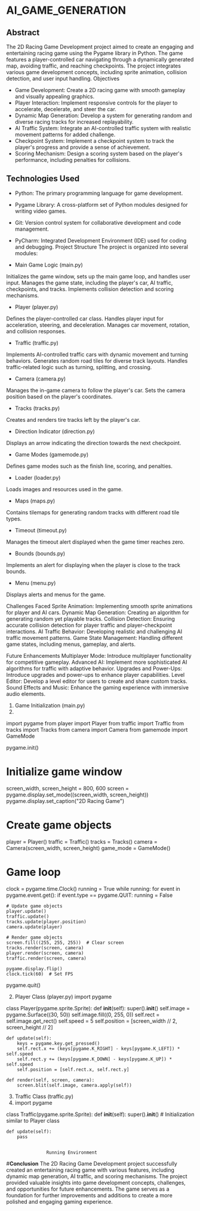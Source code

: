# AI_GAME_GENERATION

## Abstract
The 2D Racing Game Development project aimed to create an engaging and entertaining racing game using the Pygame library in Python. The game features a player-controlled car navigating through a dynamically generated map, avoiding traffic, and reaching checkpoints. The project integrates various game development concepts, including sprite animation, collision detection, and user input handling.
Objectives
* Game Development: Create a 2D racing game with smooth gameplay and visually appealing graphics.
* Player Interaction: Implement responsive controls for the player to accelerate, decelerate, and steer the car.
* Dynamic Map Generation: Develop a system for generating random and diverse racing tracks for increased replayability.
* AI Traffic System: Integrate an AI-controlled traffic system with realistic movement patterns for added challenge.
* Checkpoint System: Implement a checkpoint system to track the player's progress and provide a sense of achievement.
* Scoring Mechanism: Design a scoring system based on the player's performance, including penalties for collisions.
 
## Technologies Used
* Python: The primary programming language for game development.
* Pygame Library: A cross-platform set of Python modules designed for writing video games.
* Git: Version control system for collaborative development and code management.
* PyCharm: Integrated Development Environment (IDE) used for coding and debugging.
Project Structure
The project is organized into several modules:

* 	Main Game Logic (main.py)

Initializes the game window, sets up the main game loop, and handles user input.
Manages the game state, including the player's car, AI traffic, checkpoints, and tracks.
Implements collision detection and scoring mechanisms.
*	Player (player.py)
 
Defines the player-controlled car class.
Handles player input for acceleration, steering, and deceleration.
Manages car movement, rotation, and collision responses.
*	Traffic (traffic.py)

Implements AI-controlled traffic cars with dynamic movement and turning behaviors.
Generates random road tiles for diverse track layouts.
Handles traffic-related logic such as turning, splitting, and crossing.
*	Camera (camera.py)

Manages the in-game camera to follow the player's car.
Sets the camera position based on the player's coordinates.
*	Tracks (tracks.py)

Creates and renders tire tracks left by the player's car.
*	Direction Indicator (direction.py)

Displays an arrow indicating the direction towards the next checkpoint.
*	Game Modes (gamemode.py)

Defines game modes such as the finish line, scoring, and penalties.
*	Loader (loader.py)

Loads images and resources used in the game.
*	Maps (maps.py)

Contains tilemaps for generating random tracks with different road tile types.
*	Timeout (timeout.py)

Manages the timeout alert displayed when the game timer reaches zero.
*	Bounds (bounds.py)

Implements an alert for displaying when the player is close to the track bounds.
*	Menu (menu.py)

Displays alerts and menus for the game.


Challenges Faced
Sprite Animation: Implementing smooth sprite animations for player and AI cars.
Dynamic Map Generation: Creating an algorithm for generating random yet playable tracks.
Collision Detection: Ensuring accurate collision detection for player traffic and player-checkpoint interactions.
AI Traffic Behavior: Developing realistic and challenging AI traffic movement patterns.
Game State Management: Handling different game states, including menus, gameplay, and alerts.

Future Enhancements
Multiplayer Mode: Introduce multiplayer functionality for competitive gameplay.
Advanced AI: Implement more sophisticated AI algorithms for traffic with adaptive behavior.
Upgrades and Power-Ups: Introduce upgrades and power-ups to enhance player capabilities.
Level Editor: Develop a level editor for users to create and share custom tracks.
Sound Effects and Music: Enhance the gaming experience with immersive audio elements.

1.	Game Initialization (main.py)
2.	
import pygame
from player import Player
from traffic import Traffic
from tracks import Tracks
from camera import Camera
from gamemode import GameMode

pygame.init()

# Initialize game window
screen_width, screen_height = 800, 600
screen = pygame.display.set_mode((screen_width, screen_height))
pygame.display.set_caption("2D Racing Game")

# Create game objects
player = Player()
traffic = Traffic()
tracks = Tracks()
camera = Camera(screen_width, screen_height)
game_mode = GameMode()

# Game loop
clock = pygame.time.Clock()
running = True
while running:
    for event in pygame.event.get():
        if event.type == pygame.QUIT:
            running = False

    # Update game objects
    player.update()
    traffic.update()
    tracks.update(player.position)
    camera.update(player)

    # Render game objects
    screen.fill((255, 255, 255))  # Clear screen
    tracks.render(screen, camera)
    player.render(screen, camera)
    traffic.render(screen, camera)

    pygame.display.flip()
    clock.tick(60)  # Set FPS

pygame.quit()

2. Player Class (player.py)
import pygame

class Player(pygame.sprite.Sprite):
    def __init__(self):
        super().__init__()
        self.image = pygame.Surface((30, 50))
        self.image.fill((0, 255, 0))
        self.rect = self.image.get_rect()
        self.speed = 5
        self.position = [screen_width // 2, screen_height // 2]

    def update(self):
        keys = pygame.key.get_pressed()
        self.rect.x += (keys[pygame.K_RIGHT] - keys[pygame.K_LEFT]) * self.speed
        self.rect.y += (keys[pygame.K_DOWN] - keys[pygame.K_UP]) * self.speed
        self.position = [self.rect.x, self.rect.y]

    def render(self, screen, camera):
        screen.blit(self.image, camera.apply(self))

3.	Traffic Class (traffic.py)
4.	import pygame

class Traffic(pygame.sprite.Sprite):
    def __init__(self):
        super().__init__()
        # Initialization similar to Player class

    def update(self):
        pass


                   Running Environment
 


#**Conclusion**
The 2D Racing Game Development project successfully created an entertaining racing game with various features, including dynamic map generation, AI traffic, and scoring mechanisms. The project provided valuable insights into game development concepts, challenges, and opportunities for future enhancements. The game serves as a foundation for further improvements and additions to create a more polished and engaging gaming experience.

